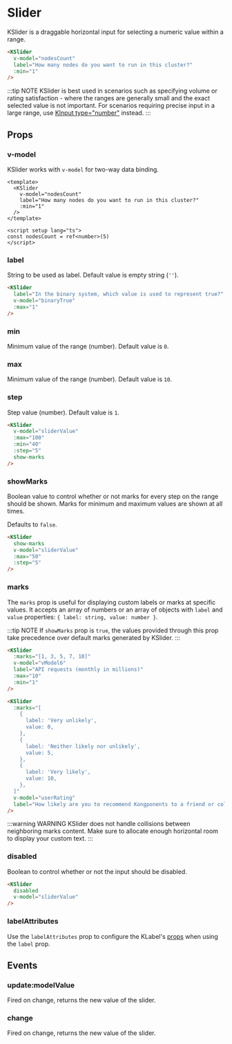 # Slider

KSlider is a draggable horizontal input for selecting a numeric value within a range.

<KSlider
  v-model="vModel1"
  label="How many nodes do you want to run in this cluster?"
  :min="1"
/>

```html
<KSlider
  v-model="nodesCount"
  label="How many nodes do you want to run in this cluster?"
  :min="1"
/>
```

:::tip NOTE
KSlider is best used in scenarios such as specifying volume or rating satisfaction - where the ranges are generally small and the exact selected value is not important. For scenarios requiring precise input in a large range, use [KInput type="number"](/components/input#attribute-binding) instead.
:::

## Props

### v-model

KSlider works with `v-model` for two-way data binding.

<KSlider
  v-model="vModel2"
  label="How many nodes do you want to run in this cluster?"
  :min="1"
/>

```vue
<template>
  <KSlider
    v-model="nodesCount"
    label="How many nodes do you want to run in this cluster?"
    :min="1"
  />
</template>

<script setup lang="ts">
const nodesCount = ref<number>(5)
</script>
```

### label

String to be used as label. Default value is empty string (`''`).

<KSlider
  v-model="vModel3"
  label="In the binary system, which value is used to represent true?"
  :max="1"
/>

```html
<KSlider
  label="In the binary system, which value is used to represent true?"
  v-model="binaryTrue"
  :max="1"
/>
```

### min

Minimum value of the range (number). Default value is `0`.

### max

Minimum value of the range (number). Default value is `10`.

### step

Step value (number). Default value is `1`.

<KSlider
  v-model="vModel4"
  :max="100"
  :min="40"
  show-marks
  :step="5"
/>

```html
<KSlider
  v-model="sliderValue"
  :max="100"
  :min="40"
  :step="5"
  show-marks
/>
```

### showMarks

Boolean value to control whether or not marks for every step on the range should be shown. Marks for minimum and maximum values are shown at all times.

Defaults to `false`.

<KSlider
  v-model="vModel5"
  :max="50"
  show-marks
  :step="5"
/>

```html
<KSlider
  show-marks
  v-model="sliderValue"
  :max="50"
  :step="5"
/>
```

### marks

The `marks` prop is useful for displaying custom labels or marks at specific values. It accepts an array of numbers or an array of objects with `label` and `value` properties: `{ label: string, value: number }`.

:::tip NOTE
If `showMarks` prop is `true`, the values provided through this prop take precedence over default marks generated by KSlider.
:::

<KSlider
  :marks="[1, 3, 5, 7, 10]"
  v-model="vModel6"
  label="API requests (monthly in millions)"
  :max="10"
  :min="1"
/>

```html
<KSlider
  :marks="[1, 3, 5, 7, 10]"
  v-model="vModel6"
  label="API requests (monthly in millions)"
  :max="10"
  :min="1"
/>
```

<KSlider
  v-model="vModel7"
  label="How likely are you to recommend Kongponents to a friend or colleague?"
  :marks="ratingMarks"
/>

```html
<KSlider
  :marks="[
    {
      label: 'Very unlikely',
      value: 0,
    },
    {
      label: 'Neither likely nor unlikely',
      value: 5,
    },
    {
      label: 'Very likely',
      value: 10,
    },
  ]"
  v-model="userRating"
  label="How likely are you to recommend Kongponents to a friend or colleague?"
/>
```

:::warning WARNING
KSlider does not handle collisions between neighboring marks content. Make sure to allocate enough horizontal room to display your custom text.
:::

### disabled

Boolean to control whether or not the input should be disabled.

<KSlider
  disabled
  v-model="vModel8"
/>

```html
<KSlider
  disabled
  v-model="sliderValue"
/>
```

### labelAttributes

Use the `labelAttributes` prop to configure the KLabel's [props](/components/label) when using the `label` prop.

## Events

### update:modelValue

Fired on change, returns the new value of the slider.

### change

Fired on change, returns the new value of the slider.

<script setup lang="ts">
import { ref } from 'vue'

const vModel1 = ref<number>(2)
const vModel2 = ref<number>(5)
const vModel3 = ref<number>(1)
const vModel4 = ref<number>(65)
const vModel5 = ref<number>(30)
const vModel6 = ref<number>(6)
const vModel7 = ref<number>(7)
const vModel8 = ref<number>(2)

const ratingMarks = [
  {
    label: 'Very unlikely',
    value: 0,
  },
  {
    label: 'Neither likely nor unlikely',
    value: 5,
  },
  {
    label: 'Very likely',
    value: 10,
  },
]
</script>
